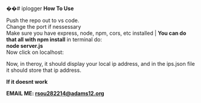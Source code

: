 ��#   i p l o g g e r 
 
 <strong>How To Use</strong>
<br>

Push the repo out to vs code.
<br>
Change the port if nessessary
<br>
Make sure you have express, node, npm, cors, etc installed | <strong>You can do that all with npm install</strong>
in terminal do:
<br>
    <strong>node server.js</strong>
    <br>
Now click on localhost:<whatever the port is> 
<br>

Now, in theroy, it should display your local ip address, and in the ips.json file it should store that ip address.
<br>

<strong>If it doesnt work
<br>

EMAIL ME: rsou282214@adams12.org</strong>
